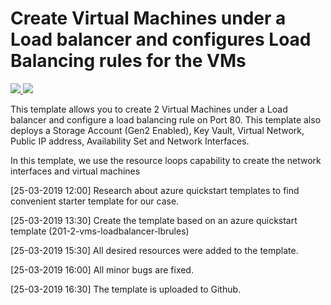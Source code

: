 # Create Virtual Machines under a Load balancer and configures Load Balancing rules for the VMs


<a href="https://portal.azure.com/#create/Microsoft.Template/uri/https%3A%2F%2Fraw.githubusercontent.com%2Fesatemre%2Fazure-template%2Fmaster%2Fazuredeploy.json" target="_blank">
    <img src="http://azuredeploy.net/deploybutton.png"/>
</a>
<a href="http://armviz.io/#/?load=https%3A%2F%2Fraw.githubusercontent.com%2Fesatemre%2Fazure-template%2Fmaster%2Fazuredeploy.json" target="_blank">
    <img src="http://armviz.io/visualizebutton.png"/>
</a>

This template allows you to create 2 Virtual Machines under a Load balancer and configure a load balancing rule on Port 80. This template also deploys a Storage Account (Gen2 Enabled), Key Vault, Virtual Network, Public IP address, Availability Set and Network Interfaces.

In this template, we use the resource loops capability to create the network interfaces and virtual machines



[25-03-2019 12:00] Research about azure quickstart templates to find convenient starter template for our case.

[25-03-2019 13:30] Create the template based on an azure quickstart template (201-2-vms-loadbalancer-lbrules)

[25-03-2019 15:30] All desired resources were added to the template.

[25-03-2019 16:00] All minor bugs are fixed.

[25-03-2019 16:30] The template is uploaded to Github.
